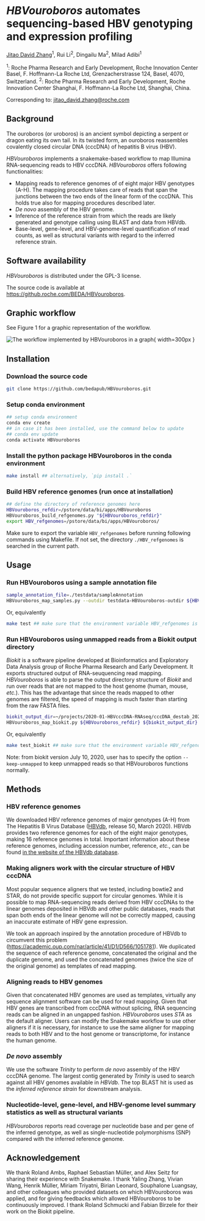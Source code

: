 *HBVouroboros* automates sequencing-based HBV genotyping and expression profiling
===
[Jitao David Zhang](http://orcid.org/0000-0002-3085-0909)<sup>1</sup>, Rui
Li<sup>2</sup>,
Dingailu Ma<sup>2</sup>, Milad Adibi<sup>1</sup>

<sup>1</sup>: Roche Pharma Research and Early Development, Roche Innovation
Center Basel, F. Hoffmann-La Roche Ltd, Grenzacherstrasse 124, Basel, 4070,
Switzerland.
<sup>2</sup>: Roche Pharma Research and Early Development, Roche
Innovation Center Shanghai, F. Hoffmann-La Roche Ltd, Shanghai, China.

Corresponding to: [jitao_david.zhang@roche.com](mailto:jitao_david.zhang@roche.com)

## Background

The ouroboros (or uroboros) is an ancient symbol depicting a serpent or dragon eating its own tail. In its twisted form, an ouroboros reassembles covalently closed circular DNA (cccDNA) of hepatitis B virus (HBV).

*HBVouroboros* implements a snakemake-based workflow to map Illumina RNA-sequencing reads to HBV cccDNA. *HBVouroboros* offers following functionalities:

* Mapping reads to reference genomes of of eight major HBV genotypes (A-H). The mapping procedure takes care of reads that span the junctions between the two ends of the linear form of the cccDNA. This holds true also for mapping procedures described later.
* *De novo* assembly of the HBV genome.
* Inference of the reference strain from which the reads are likely generated and genotype calling using BLAST and data from HBVdb.
* Base-level, gene-level, and HBV-genome-level quantification of read counts, as well as structural variants with regard to the inferred reference strain.

## Software availability

*HBVouroboros* is distributed under the GPL-3 license.

The source code is available at https://github.roche.com/BEDA/HBVouroboros.

## Graphic workflow

See Figure 1 for a graphic representation of the workflow.

![The workflow implemented by *HBVouroboros* in a graph](gv/HBVouroboros.svg){ width=300px }

## Installation

### Download the source code

```bash
git clone https://github.com/bedapub/HBVouroboros.git
```

### Setup conda environment

```bash
## setup conda environment
conda env create
## in case it has been installed, use the command below to update
## conda env update
conda activate HBVouroboros
```
### Install the python package HBVouroboros in the conda environment

```bash
make install ## alternatively, `pip install .`
```

### Build HBV reference genomes (run once at installation)

```bash
## define the directory of reference genomes here
HBVouroboros_refdir=/pstore/data/bi/apps/HBVouroboros
HBVouroboros_build_refgenomes.py "${HBVouroboros_refdir}"
export HBV_refgenomes=/pstore/data/bi/apps/HBVouroboros/
```

Make sure to export the variable `HBV_refgenomes` before running following commands using Makefile. If not set, the directory `./HBV_refgenomes` is searched in the current path.

## Usage

### Run HBVouroboros using a sample annotation file

```bash
sample_annotation_file=./testdata/sampleAnnotation
HBVouroboros_map_samples.py --outdir testdata-HBVouroboros-outdir ${HBVouroboros_refdir} ${sample_annotation_file}
```

Or, equivalently

```bash
make test ## make sure that the environment variable HBV_refgenomes is set
```

### Run HBVouroboros using unmapped reads from a Biokit output directory

*Biokit* is a software pipeline developed at Bioinformatics and Exploratory Data Analysis group of Roche Pharma Research and Early Development. It exports structured output of RNA-seuquencing read mapping. *HBVouroboros* is able to parse the output directory structure of *Biokit* and run over reads that are not mapped to the host genome (human, mouse, *etc.*). This has the advantage that since the reads mapped to other genomes are filtered, the speed of mapping is much faster than starting from the raw FASTA files.

```bash
biokit_output_dir=~/projects/2020-01-HBVcccDNA-RNAseq/cccDNA_destab_202002/biokit_outdir_cccDNA_destab_PHH_202002
HBVouroboros_map_biokit.py ${HBVouroboros_refdir} ${biokit_output_dir}
```

Or, equivalently

```bash
make test_biokit ## make sure that the environment variable HBV_refgenomes is set
```

Note: from biokit version July 10, 2020, user has to specify the option
`--keep-unmapped` to keep unmapped reads so that HBVouroboros functions
normally.

## Methods

### HBV reference genomes

We downloaded HBV reference genomes of major genotypes (A-H) from The Hepatitis B Virus Database ([HBVdb](https://hbvdb.lyon.inserm.fr/HBVdb/HBVdbDataset?seqtype=0), release 50, March 2020). HBVdb provides two reference genomes for each of the eight major genotypes, making 16 reference genomes in total. Important information about these reference genomes, including accession number, reference, *etc.*, can be found [in the website of the HBVdb database](https://hbvdb.lyon.inserm.fr/HBVdb/HBVdbNomenclature?nomenclature=table).

### Making aligners work with the circular structure of HBV cccDNA

Most popular sequence aligners that we tested, including bowtie2 and STAR, do not provide specific support for circular genomes. While it is possible to map RNA-sequencing reads derived from HBV cccDNAs to the linear genomes deposited in HBVdb and other public databases, reads that span both ends of the linear genome will not be correctly mapped, causing an inaccurate estimate of HBV gene expression.

We took an approach inspired by the annotation procedure of HBVdb to circumvent this problem (https://academic.oup.com/nar/article/41/D1/D566/1051781). We duplicated the sequence of each reference genome, concatenated the original and the duplicate genome, and used the concatenated genomes (twice the size of the original genome) as templates of read mapping.

### Aligning reads to HBV genomes

Given that concatenated HBV genomes are used as templates, virtually any sequence alignment software can be used for read mapping. Given that HBV genes are transcribed from cccDNA without splicing, RNA sequencing reads can be aligned in an ungapped fashion. *HBVouroboros* uses *STA* as the default aligner. Users can modify the Snakemake workflow to use other aligners if it is necessary, for instance to use the same aligner for mapping reads to both HBV and to the host genome or transcriptome, for instance the human genome.

### *De novo* assembly

We use the software *Trinity* to perform *de novo* assembly of the HBV cccDNA genome. The largest contig generated by *Trinity* is used to search against all HBV genomes available in *HBVdb*. The top BLAST hit is used as the *inferred reference strain* for downstream analysis.

### Nucleotide-level, gene-level, and HBV-genome level summary statistics as well as structural variants

*HBVouroboros* reports read coverage per nucleotide base and per gene of the inferred genotype, as well as single-nucleotide polymorphisms (SNP) compared with the inferred reference genome.

## Acknowledgement

We thank Roland Ambs, Raphael Sebastian Müller, and Alex Seitz for sharing their experience with Snakemake. I thank Yaling Zhang, Vivian Wang, Henrik Müller, Miriam Triyatni, Birian Leonard, Souphalone Luangsay, and other colleagues who provided datasets on which HBVouroboros was applied, and for giving feedbacks which allowed HBVouroboros to be continuously improved. I thank Roland Schmucki and Fabian Birzele for their work on the Biokit pipeline.
